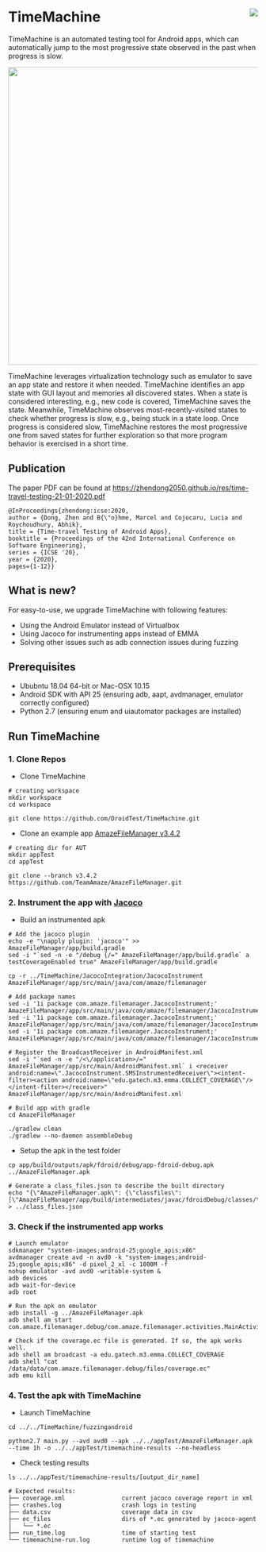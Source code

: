 # TimeMachine <img align="right" src="https://zenodo.org/badge/DOI/10.5281/zenodo.3672076.svg">

TimeMachine is an automated testing tool for Android apps, which can automatically jump to the most progressive state observed in the past when progress is slow. 

<p align="center">
<img src="https://github.com/DroidTest/TimeMachine/blob/master/illustration.jpg" width="600">
</p>

TimeMachine leverages virtualization technology such as emulator to save an app state and restore it when needed. TimeMachine identifies an app state with GUI layout and memories all discovered states. When a state is considered interesting, e.g., new code is covered, TimeMachine saves the state. Meanwhile, TimeMachine observes most-recently-visited states to check whether progress is slow, e.g., being stuck in a state loop. Once progress is considered slow, TimeMachine restores the most progressive one from saved states for further exploration so that more program behavior is exercised in a short time. 

    


<!---
The figure above demonstrates how it works. When execution keeps going through a loop state S2 -- S3 -- S4 -- S2 (see Figure (a)), TimeMachine terminates the current execution due to lack of progress, resumes the most progressive state S1 (assuming that S1 is the most progressive state among all discovered states),  and launches a new execution from state S1. When reaching state S6 via S5 (see Figure(b)), the execution gets stuck, i.e., unable to exit the state after executing a fixed amount of events. TimeMachine terminates current execution again and resumes the most progressive state S5 to launch a new execution. The whole process is automatically triggered during testing.
--->

## Publication ##
The paper PDF can be found at https://zhendong2050.github.io/res/time-travel-testing-21-01-2020.pdf
```
@InProceedings{zhendong:icse:2020,
author = {Dong, Zhen and B{\"o}hme, Marcel and Cojocaru, Lucia and Roychoudhury, Abhik},
title = {Time-travel Testing of Android Apps},
booktitle = {Proceedings of the 42nd International Conference on Software Engineering},
series = {ICSE '20},
year = {2020},
pages={1-12}}

```

## What is new? ##
For easy-to-use, we upgrade TimeMachine with following features:

* Using the Android Emulator instead of Virtualbox 
* Using Jacoco for instrumenting apps instead of EMMA
* Solving other issues such as adb connection issues during fuzzing  


## Prerequisites ##
* Ububntu 18.04 64-bit or Mac-OSX 10.15 
* Android SDK with API 25 (ensuring adb, aapt, avdmanager, emulator correctly configured) 
* Python 2.7 (ensuring enum and uiautomator packages are installed)

<!--
adb, aapt, avdmanager, emulator 
enum, uiautomator

Check commands "adb", "aapt", "avdmanager", "emulator" in your terminal to make sure you have correctly configured environment variables.
Package "enum" and "uiautomator" are needed in python2.7.
-->



## Run TimeMachine ##
### 1. Clone Repos ###
*  Clone TimeMachine
```
# creating workspace
mkdir workspace
cd workspace

git clone https://github.com/DroidTest/TimeMachine.git
```

*  Clone an example app [AmazeFileManager v3.4.2](https://github.com/TeamAmaze/AmazeFileManager/releases/tag/v3.4.2)
```
# creating dir for AUT
mkdir appTest
cd appTest

git clone --branch v3.4.2 https://github.com/TeamAmaze/AmazeFileManager.git
```

### 2. Instrument the app with [Jacoco](https://www.jacoco.org/jacoco/) ###
*  Build an instrumented apk
```
# Add the jacoco plugin
echo -e "\napply plugin: 'jacoco'" >> AmazeFileManager/app/build.gradle
sed -i "`sed -n -e "/debug {/=" AmazeFileManager/app/build.gradle` a testCoverageEnabled true" AmazeFileManager/app/build.gradle

cp -r ../TimeMachine/JacocoIntegration/JacocoInstrument AmazeFileManager/app/src/main/java/com/amaze/filemanager

# Add package names
sed -i '1i package com.amaze.filemanager.JacocoInstrument;' AmazeFileManager/app/src/main/java/com/amaze/filemanager/JacocoInstrument/FinishListener.java
sed -i '1i package com.amaze.filemanager.JacocoInstrument;' AmazeFileManager/app/src/main/java/com/amaze/filemanager/JacocoInstrument/JacocoInstrumentation.java
sed -i '1i package com.amaze.filemanager.JacocoInstrument;' AmazeFileManager/app/src/main/java/com/amaze/filemanager/JacocoInstrument/SMSInstrumentedReceiver.java

# Register the BroadcastReceiver in AndroidManifest.xml
sed -i "`sed -n -e "/<\/application>/=" AmazeFileManager/app/src/main/AndroidManifest.xml` i <receiver android:name=\".JacocoInstrument.SMSInstrumentedReceiver\"><intent-filter><action android:name=\"edu.gatech.m3.emma.COLLECT_COVERAGE\"/></intent-filter></receiver>" AmazeFileManager/app/src/main/AndroidManifest.xml

# Build app with gradle
cd AmazeFileManager

./gradlew clean
./gradlew --no-daemon assembleDebug
```

*  Setup the apk in the test folder

```
cp app/build/outputs/apk/fdroid/debug/app-fdroid-debug.apk ../AmazeFileManager.apk

# Generate a class_files.json to describe the built directory
echo "{\"AmazeFileManager.apk\": {\"classfiles\": [\"AmazeFileManager/app/build/intermediates/javac/fdroidDebug/classes/\",\"AmazeFileManager/commons_compress_7z/build/intermediates/javac/debug/classes/\"]}}" > ../class_files.json
```



### 3. Check if the instrumented app works ###
```
# Launch emulator
sdkmanager "system-images;android-25;google_apis;x86"
avdmanager create avd -n avd0 -k "system-images;android-25;google_apis;x86" -d pixel_2_xl -c 1000M -f
nohup emulator -avd avd0 -writable-system &
adb devices
adb wait-for-device
adb root

# Run the apk on emulator 
adb install -g ../AmazeFileManager.apk
adb shell am start com.amaze.filemanager.debug/com.amaze.filemanager.activities.MainActivity

# Check if the coverage.ec file is generated. If so, the apk works well. 
adb shell am broadcast -a edu.gatech.m3.emma.COLLECT_COVERAGE
adb shell "cat /data/data/com.amaze.filemanager.debug/files/coverage.ec" 
adb emu kill
```


### 4. Test the apk with TimeMachine ###
* Launch TimeMachine
```  
cd ../../TimeMachine/fuzzingandroid

python2.7 main.py --avd avd0 --apk ../../appTest/AmazeFileManager.apk --time 1h -o ../../appTest/timemachine-results --no-headless
```   
* Check testing results

```  
ls ../../appTest/timemachine-results/[output_dir_name]

# Expected results:
├── coverage.xml                current jacoco coverage report in xml
├── crashes.log                 crash logs in testing
├── data.csv                    coverage data in csv
├── ec_files                    dirs of *.ec generated by jacoco-agent
│   └── *.ec         
├── run_time.log                time of starting test
└── timemachine-run.log         runtime log of timemachine
```  

<!--
## Usage of TimeMachine ##
```

python2.7 main.py [-h] [--avd AVD_NAME] [--apk APK] [-n NUMBER_OF_DEVICES]
                                [--apk-list APK_LIST] -o O [--time TIME] [--repeat REPEAT]
                                [--no-headless] [--offset OFFSET]


  -h, --help                    show this help message and exit
  --avd AVD_NAME                the device name
  --apk APK                     the path of apk under test
  -n NUMBER_OF_DEVICES          number of emulators created for testing, default: 1
  --apk-list APK_LIST           list of apks under test
  -o O                          output dir
  --time TIME                   the fuzzing time in hours (e.g., 6h), minutes (e.g.,
                                6m), or seconds (e.g., 6s), default: 6h
  --repeat REPEAT               the repeated number of runs, default: 1
  --no-headless                 show gui or not
  --offset OFFSET               device offset number w.r.t emulator-5554
```  


Useful scripts:
```
#check current jacoco line coverage
python2.7 compute_coverage.py ../../appTest/timemachine-results/[output_dir_name]

#Check crashes
cat ../../appTest/timemachine-results/[output_dir_name]/crashes.log

#Check logs
cat ../../appTest/timemachine-results/[output_dir_name]/timemachine-run.log
```

### Changes from TimeMachine 1.0
* remove Virtualbox from architecture to perform better
* replace coverage collection tool from Emma to Jacoco
* testing of closed source projects instrumented by ella is no longer supported
-->



